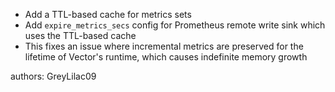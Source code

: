 - Add a TTL-based cache for metrics sets
- Add `expire_metrics_secs` config for Prometheus remote write sink which uses the TTL-based cache
- This fixes an issue where incremental metrics are preserved for the lifetime of Vector's runtime, which causes
  indefinite memory growth

authors: GreyLilac09